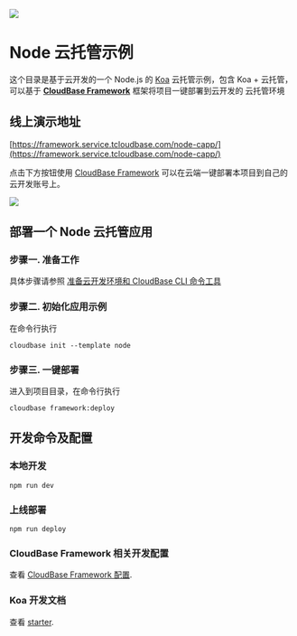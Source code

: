 <a href="https://github.com/TencentCloudBase/cloudbase-templates"><img src="https://main.qcloudimg.com/raw/82da2591cd2aed610d7f91f9dd881930.png"></a>

# Node 云托管示例

这个目录是基于云开发的一个 Node.js 的 [Koa](https://koa.bootcss.com/) 云托管示例，包含 Koa + 云托管，可以基于 **[CloudBase Framework](https://gitee.com/TencentCloudBase/cloudbase-framework)** 框架将项目一键部署到云开发的 云托管环境

## 线上演示地址

[https://framework.service.tcloudbase.com/node-capp/](https://framework.service.tcloudbase.com/node-capp/)

点击下方按钮使用 [CloudBase Framework](https://gitee.com/TencentCloudBase/cloudbase-framework) 可以在云端一键部署本项目到自己的云开发账号上。

[![](https://main.qcloudimg.com/raw/67f5a389f1ac6f3b4d04c7256438e44f.svg)](https://console.cloud.tencent.com/tcb/env/index?action=CreateAndDeployCloudBaseProject&tdl_anchor=gitee&tdl_site=0&appUrl=https%3A%2F%2Fgitee.com%2FTencentCloudBase%2Fcloudbase-templates&workDir=node&appName=node)

## 部署一个 Node 云托管应用

### 步骤一. 准备工作

具体步骤请参照 [准备云开发环境和 CloudBase CLI 命令工具](https://gitee.com/TencentCloudBase/cloudbase-framework/blob/gitee/CLI_GUIDE.md)

### 步骤二. 初始化应用示例

在命令行执行

```
cloudbase init --template node
```

### 步骤三. 一键部署

进入到项目目录，在命令行执行

```
cloudbase framework:deploy
```

## 开发命令及配置

### 本地开发

```
npm run dev
```

### 上线部署

```
npm run deploy
```

### CloudBase Framework 相关开发配置

查看 [CloudBase Framework 配置](https://gitee.com/TencentCloudBase/cloudbase-framework).

### Koa 开发文档

查看 [starter](https://koa.bootcss.com/#application).
